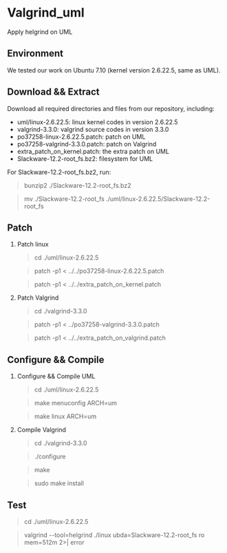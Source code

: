 # Valgrind_uml
Apply helgrind on UML

## Environment
We tested our work on Ubuntu 7.10 (kernel version 2.6.22.5, same as UML).


## Download && Extract

Download all required directories and files from our repository, including:
- uml/linux-2.6.22.5: linux kernel codes in version 2.6.22.5
- valgrind-3.3.0: valgrind source codes in version 3.3.0
- po37258-linux-2.6.22.5.patch: patch on UML
- po37258-valgrind-3.3.0.patch: patch on Valgrind
- extra_patch_on_kernel.patch: the extra patch on UML 
- Slackware-12.2-root_fs.bz2: filesystem for UML

For Slackware-12.2-root_fs.bz2, run:
> bunzip2 ./Slackware-12.2-root_fs.bz2

> mv ./Slackware-12.2-root_fs ./uml/linux-2.6.22.5/Slackware-12.2-root_fs


## Patch
1. Patch linux
    
    > cd ./uml/linux-2.6.22.5
    
    > patch -p1 < ../../po37258-linux-2.6.22.5.patch
    
    > patch -p1 < ../../extra_patch_on_kernel.patch

2. Patch Valgrind

    > cd ./valgrind-3.3.0
    
    > patch -p1 < ../po37258-valgrind-3.3.0.patch

	> patch -p1 < ../../extra_patch_on_valgrind.patch


## Configure && Compile

1. Configure && Compile UML

    > cd ./uml/linux-2.6.22.5
    
    > make menuconfig ARCH=um
    
    > make linux ARCH=um

2. Compile Valgrind

    > cd ./valgrind-3.3.0

	>./configure
    
    > make
    
    > sudo make install


## Test


> cd ./uml/linux-2.6.22.5

> valgrind --tool=helgrind ./linux ubda=Slackware-12.2-root_fs ro mem=512m 2>| error 
